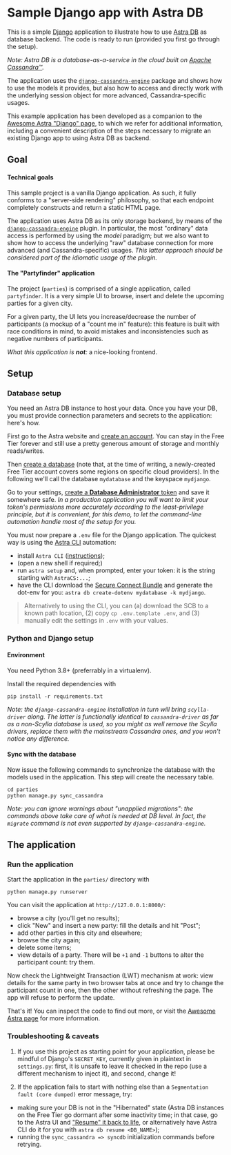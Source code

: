 # Sample Django app with Astra DB

This is a simple [Django](https://docs.djangoproject.com/en/4.1/) application to illustrate how to use
[Astra DB](https://astra.datastax.com/)
as database backend. The code is ready to run (provided you first go
through the setup).

_Note: Astra DB is a database-as-a-service in the cloud built on [Apache Cassandra™](https://cassandra.apache.org)._

The application uses the
[`django-cassandra-engine`](http://r4fek.github.io/django-cassandra-engine/)
package and shows how to use the models it
provides, but also how to access and directly work with the underlying
session object for more advanced, Cassandra-specific usages.

This example application has been developed as a companion to the
[Awesome Astra "Django" page](https://awesome-astra.github.io/docs/pages/develop/frameworks/django/), to which we refer for additional information, including a convenient description of
the steps necessary to migrate an existing Django app to using Astra DB as backend.



## Goal

#### Technical goals

This sample project is a vanilla Django application.
As such, it fully conforms to a "server-side rendering" philosophy,
so that each endpoint completely constructs and return a static HTML page.

The application uses Astra DB as its only storage backend, by means of the
[`django-cassandra-engine`](http://r4fek.github.io/django-cassandra-engine/)
plugin. In particular, the most "ordinary" data access is performed by using
the _model_ paradigm; but we also want to show how to access the underlying
"raw" database connection for more advanced (and Cassandra-specific) usages.
_This latter approach should be considered part of the idiomatic usage of
the plugin._

#### The "Partyfinder" application

The project (`parties`) is comprised of a single application,
called `partyfinder`. It is a very simple UI to browse, insert and delete
the upcoming parties for a given city.

For a given party, the UI lets you increase/decrease the number of
participants (a mockup of a "count me in" feature): this feature is built
with race conditions in mind, to avoid mistakes and inconsistencies
such as negative numbers of participants.

_What this application is **not**:_ a nice-looking frontend.



## Setup


### Database setup

You need an Astra DB instance to host your data. Once you have your DB,
you must provide connection parameters and secrets to the application: here's how.

First go to the Astra website and
[create an account](https://awesome-astra.github.io/docs/pages/astra/create-account/).
You can stay in the Free Tier
forever and still use a pretty generous amount of storage and monthly reads/writes.

Then
[create a database](https://awesome-astra.github.io/docs/pages/astra/create-instance/)
(note that, at the time of writing, a newly-created Free Tier
account covers some regions on specific cloud providers). In the following we'll call the database `mydatabase` and the keyspace `mydjango`.

Go to your settings,
[create a **Database Administrator** token](https://awesome-astra.github.io/docs/pages/astra/create-token/)
and save it somewhere safe.
_In a production application you will want to limit your token's permissions more accurately according to the least-privilege principle, but it is convenient, for this demo, to let the command-line automation handle most of the setup for you._

You must now prepare a `.env` file for the Django application. The quickest way is using the
[Astra CLI](https://awesome-astra.github.io/docs/pages/astra/astra-cli/)
automation:

- install `Astra CLI` ([instructions](https://awesome-astra.github.io/docs/pages/astra/astra-cli/#installation));
- (open a new shell if required;)
- run `astra setup` and, when prompted, enter your token: it is the string starting with `AstraCS:...`;
- have the CLI download the [Secure Connect Bundle](https://awesome-astra.github.io/docs/pages/astra/download-scb/) and generate the dot-env for you: `astra db create-dotenv mydatabase -k mydjango`.

> Alternatively to using the CLI, you can (a) download the SCB to a known path location,
> (2) copy `cp .env.template .env`, and (3) manually edit the settings in `.env` with your values.


### Python and Django setup

#### Environment

You need Python 3.8+ (preferrably in a virtualenv).

Install the required dependencies with

```
pip install -r requirements.txt
```

_Note: the `django-cassandra-engine` installation in turn will bring `scylla-driver` along. The latter is functionally identical to `cassandra-driver` as far as a non-Scylla database is used, so you might as well remove the Scylla drivers, replace them with the mainstream Cassandra ones, and you won't notice any difference._

#### Sync with the database

Now issue the following commands to synchronize the database with the models
used in the application. This step will create the necessary table.

```
cd parties
python manage.py sync_cassandra
```

_Note: you can ignore warnings about "unapplied migrations": the commands above take care of what is needed at DB level. In fact, the `migrate` command is not even supported by `django-cassandra-engine`._



## The application

### Run the application

Start the application in the `parties/` directory with

```
python manage.py runserver
```

You can visit the application at `http://127.0.0.1:8000/`:

- browse a city (you'll get no results);
- click "New" and insert a new party: fill the details and hit "Post";
- add other parties in this city and elsewhere;
- browse the city again;
- delete some items;
- view details of a party. There will be `+1` and `-1` buttons to alter the participant count: try them.

Now check the Lightweight Transaction (LWT) mechanism at work: view details for the same party in two browser tabs at once and try to change the participant count in one, then the other without refreshing the page. The app will refuse to perform the update.

That's it! You can inspect the code to find out more, or visit the [Awesome Astra page](https://awesome-astra.github.io/docs/pages/develop/frameworks/django/) for more information.

### Troubleshooting & caveats

1. If you use this project as starting point for your application, please
be mindful of Django's `SECRET_KEY`, currently given in plaintext in `settings.py`:
first, it is unsafe to leave it checked in the repo
(use a different mechanism to inject it), and second, change it!

2. If the application fails to start with nothing else than a
`Segmentation fault (core dumped)` error message, try:

- making sure your DB is not in the "Hibernated" state (Astra DB instances on the Free Tier go dormant after some inactivity time; in that case, go to the Astra UI and ["Resume" it back to life](https://awesome-astra.github.io/docs/pages/astra/resume-db/), or alternatively have Astra CLI do it for you with `astra db resume <DB_NAME>`);
- running the `sync_cassandra => syncdb` initialization commands before retrying.
